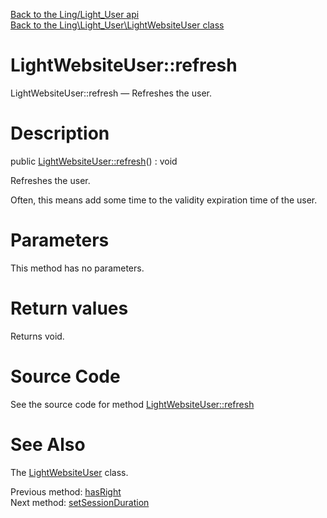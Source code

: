 [Back to the Ling/Light_User api](https://github.com/lingtalfi/Light_User/blob/master/doc/api/Ling/Light_User.md)<br>
[Back to the Ling\Light_User\LightWebsiteUser class](https://github.com/lingtalfi/Light_User/blob/master/doc/api/Ling/Light_User/LightWebsiteUser.md)


LightWebsiteUser::refresh
================



LightWebsiteUser::refresh — Refreshes the user.




Description
================


public [LightWebsiteUser::refresh](https://github.com/lingtalfi/Light_User/blob/master/doc/api/Ling/Light_User/LightWebsiteUser/refresh.md)() : void




Refreshes the user.

Often, this means add some time to the validity expiration time of the user.




Parameters
================

This method has no parameters.


Return values
================

Returns void.








Source Code
===========
See the source code for method [LightWebsiteUser::refresh](https://github.com/lingtalfi/Light_User/blob/master/LightWebsiteUser.php#L172-L177)


See Also
================

The [LightWebsiteUser](https://github.com/lingtalfi/Light_User/blob/master/doc/api/Ling/Light_User/LightWebsiteUser.md) class.

Previous method: [hasRight](https://github.com/lingtalfi/Light_User/blob/master/doc/api/Ling/Light_User/LightWebsiteUser/hasRight.md)<br>Next method: [setSessionDuration](https://github.com/lingtalfi/Light_User/blob/master/doc/api/Ling/Light_User/LightWebsiteUser/setSessionDuration.md)<br>


